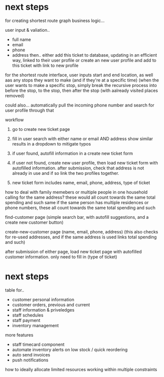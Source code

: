 
# next steps

for creating shortest route graph business logic...

user input & valiation..
* full name
* email
* phone
* address
then..
either add this ticket to database, updating in an efficient way, linked to their user profile
or create an new user profile and add to this ticket with link to new profile

for the shortest route interface, user inputs start and end location, as well
aas any stops they want to make (and if they're at a specific time)
(when the user wants to make a specific stop, simply break the recursive
process into before the stop, to the stop, then after the stop (with aalready
visited places removed)


could also...
automatically pull the incoming phone number and search for user profile
through that

workflow
1. go to create new ticket page
2. fill in user search with either name or email AND address
show similar results in a dropdown to mitigate typos
3. if user found, autofill information in a create new ticket form
4. if user not found, create new user profile, then load new ticket form with
   autofilled information. after submission, check that address is not already
   in use and if so link the two profiles together.

5. new ticket form includes name, email, phone, address, type of ticket

how to deal with family memebers or multiple people in one household calling
for the same address? these would all count towards the same total spending
and such
same if the same person has multiple residences or phone numbers, these all
count towards the same total spending and such

find-customer page 
(simple search bar, with autofill suggestions, and a create new customer
button)

create-new-customer page
(name, email, phone, address)
(this also checks for re-used addresses, and if the same address is used links
total spending and such)

after submission of either page, load new ticket page with autofilled customer
information. only need to fill in
(type of ticket)












# next steps

table for..
* customer personal information
* customer orders, previous and current
* staff information & priveledges
* staff schedules
* staff payment
* inventory management 

more features
* staff timecard component
* automate inventory alerts on low stock / quick reordering
* auto send invoices
* push notifications 

how to ideally allocate limited resources working within multiple constraints


